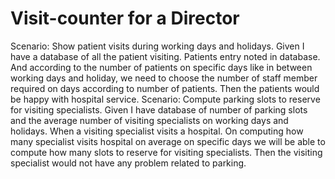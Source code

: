 # Visit-counter for a Director

Scenario: Show patient visits during working days and holidays.
Given I have a database of all the patient visiting.
Patients entry noted in database.
And according to the number of patients on specific days like in between working days and holiday,
we need to choose the number of staff member required on days according to number of patients.
Then the patients would be happy with hospital service.
Scenario: Compute parking slots to reserve for visiting specialists.
Given I have database of number of parking slots and the average number of visiting specialists on working days and holidays.
When a visiting specialist visits a hospital.
On computing how many specialist visits hospital on average on specific days we will be able to compute how many slots to reserve for visiting specialists.
Then the visiting specialist would not have any problem related to parking.

